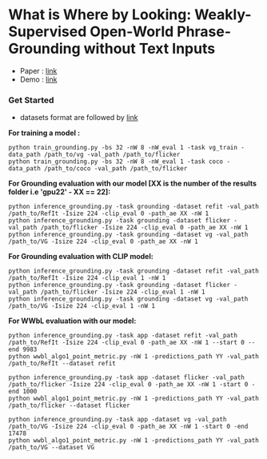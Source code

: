 # What is Where by Looking: Weakly-Supervised Open-World Phrase-Grounding without Text Inputs
- Paper : [link](https://arxiv.org/abs/2206.09358)
- Demo : [link](https://replicate.com/talshaharabany/what-is-where-by-looking)

### Get Started
- datasets format are followed by [link](https://github.com/hassanhub/MultiGrounding/tree/master/data)

**For training a model :**
```
python train_grounding.py -bs 32 -nW 8 -nW_eval 1 -task vg_train -data_path /path_to/vg -val_path /path_to/flicker
python train_grounding.py -bs 32 -nW 8 -nW_eval 1 -task coco -data_path /path_to/coco -val_path /path_to/flicker
```

**For Grounding evaluation with our model [XX is the number of the results folder i.e 'gpu22' - XX == 22]:**
```
python inference_grounding.py -task grounding -dataset refit -val_path /path_to/RefIt -Isize 224 -clip_eval 0 -path_ae XX -nW 1
python inference_grounding.py -task grounding -dataset flicker -val_path /path_to/flicker -Isize 224 -clip_eval 0 -path_ae XX -nW 1
python inference_grounding.py -task grounding -dataset vg -val_path /path_to/VG -Isize 224 -clip_eval 0 -path_ae XX -nW 1
```

**For Grounding evaluation with CLIP model:**
```
python inference_grounding.py -task grounding -dataset refit -val_path /path_to/RefIt -Isize 224 -clip_eval 1 -nW 1
python inference_grounding.py -task grounding -dataset flicker -val_path /path_to/flicker -Isize 224 -clip_eval 1 -nW 1
python inference_grounding.py -task grounding -dataset vg -val_path /path_to/VG -Isize 224 -clip_eval 1 -nW 1
```

**For WWbL evaluation with our model:**
```
python inference_grounding.py -task app -dataset refit -val_path /path_to/RefIt -Isize 224 -clip_eval 0 -path_ae XX -nW 1 --start 0 --end 9983
python wwbl_algo1_point_metric.py -nW 1 -predictions_path YY -val_path /path_to/RefIt --dataset refit

python inference_grounding.py -task app -dataset flicker -val_path /path_to/flicker -Isize 224 -clip_eval 0 -path_ae XX -nW 1 -start 0 -end 1000
python wwbl_algo1_point_metric.py -nW 1 -predictions_path YY -val_path /path_to/flicker --dataset flicker

python inference_grounding.py -task app -dataset vg -val_path /path_to/VG -Isize 224 -clip_eval 0 -path_ae XX -nW 1 -start 0 -end 17478
python wwbl_algo1_point_metric.py -nW 1 -predictions_path YY -val_path /path_to/VG --dataset VG
```